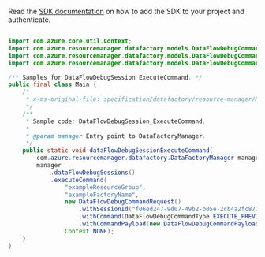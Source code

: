 Read the [SDK documentation](https://github.com/Azure/azure-sdk-for-java/blob/azure-resourcemanager-datafactory_1.0.0-beta.8/sdk/datafactory/azure-resourcemanager-datafactory/README.md) on how to add the SDK to your project and authenticate.

```java

import com.azure.core.util.Context;
import com.azure.resourcemanager.datafactory.models.DataFlowDebugCommandPayload;
import com.azure.resourcemanager.datafactory.models.DataFlowDebugCommandRequest;
import com.azure.resourcemanager.datafactory.models.DataFlowDebugCommandType;

/** Samples for DataFlowDebugSession ExecuteCommand. */
public final class Main {
    /*
     * x-ms-original-file: specification/datafactory/resource-manager/Microsoft.DataFactory/stable/2018-06-01/examples/DataFlowDebugSession_ExecuteCommand.json
     */
    /**
     * Sample code: DataFlowDebugSession_ExecuteCommand.
     *
     * @param manager Entry point to DataFactoryManager.
     */
    public static void dataFlowDebugSessionExecuteCommand(
        com.azure.resourcemanager.datafactory.DataFactoryManager manager) {
        manager
            .dataFlowDebugSessions()
            .executeCommand(
                "exampleResourceGroup",
                "exampleFactoryName",
                new DataFlowDebugCommandRequest()
                    .withSessionId("f06ed247-9d07-49b2-b05e-2cb4a2fc871e")
                    .withCommand(DataFlowDebugCommandType.EXECUTE_PREVIEW_QUERY)
                    .withCommandPayload(new DataFlowDebugCommandPayload().withStreamName("source1").withRowLimits(100)),
                Context.NONE);
    }
}
```
